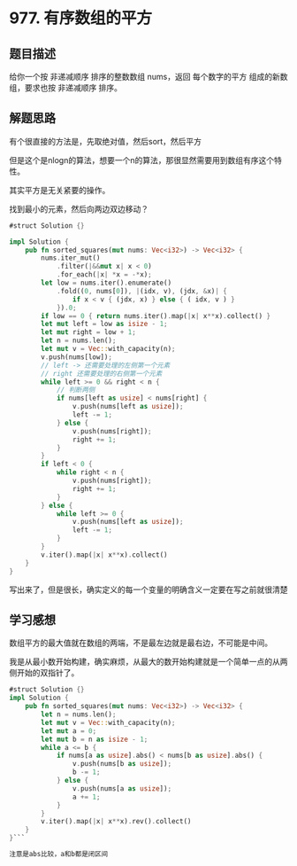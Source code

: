 # 977. 有序数组的平方

## 题目描述

给你一个按 非递减顺序 排序的整数数组 nums，返回 每个数字的平方 组成的新数组，要求也按 非递减顺序 排序。

 
## 解题思路

有个很直接的方法是，先取绝对值，然后sort，然后平方

但是这个是nlogn的算法，想要一个n的算法，那很显然需要用到数组有序这个特性。

其实平方是无关紧要的操作。

找到最小的元素，然后向两边双边移动？

```rust
#struct Solution {}

impl Solution {
    pub fn sorted_squares(mut nums: Vec<i32>) -> Vec<i32> {
        nums.iter_mut()
            .filter(|&&mut x| x < 0)
            .for_each(|x| *x = -*x);
        let low = nums.iter().enumerate()
            .fold((0, nums[0]), |(idx, v), (jdx, &x)| {
                if x < v { (jdx, x) } else { ( idx, v ) }
            }).0;
        if low == 0 { return nums.iter().map(|x| x**x).collect() }
        let mut left = low as isize - 1;
        let mut right = low + 1;
        let n = nums.len();
        let mut v = Vec::with_capacity(n);
        v.push(nums[low]);
        // left -> 还需要处理的左侧第一个元素
        // right 还需要处理的右侧第一个元素
        while left >= 0 && right < n {
            // 判断两侧
            if nums[left as usize] < nums[right] {
                v.push(nums[left as usize]);
                left -= 1;
            } else {
                v.push(nums[right]);
                right += 1;
            }
        }
        if left < 0 {
            while right < n {
                v.push(nums[right]);
                right += 1;
            }
        } else {
            while left >= 0 {
                v.push(nums[left as usize]);
                left -= 1;
            }
        }
        v.iter().map(|x| x**x).collect()
    }
}
```

写出来了，但是很长，确实定义的每一个变量的明确含义一定要在写之前就很清楚

## 学习感想

数组平方的最大值就在数组的两端，不是最左边就是最右边，不可能是中间。

我是从最小数开始构建，确实麻烦，从最大的数开始构建就是一个简单一点的从两侧开始的双指针了。

```rust
#struct Solution {}
impl Solution {
    pub fn sorted_squares(mut nums: Vec<i32>) -> Vec<i32> {
        let n = nums.len();
        let mut v = Vec::with_capacity(n);
        let mut a = 0;
        let mut b = n as isize - 1;
        while a <= b {
            if nums[a as usize].abs() < nums[b as usize].abs() {
                v.push(nums[b as usize]);
                b -= 1;
            } else {
                v.push(nums[a as usize]);
                a += 1;
            }
        }
        v.iter().map(|x| x**x).rev().collect()
    }
}```

注意是abs比较，a和b都是闭区间